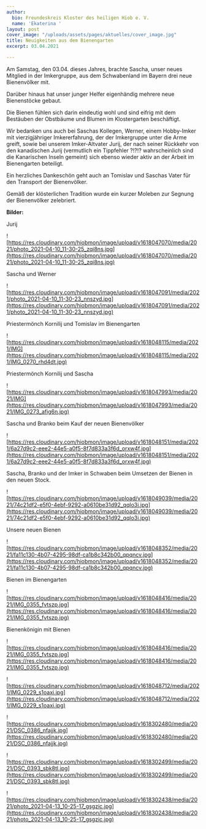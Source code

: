 ```yaml
---
author:
  bio: Freundeskreis Kloster des heiligen Hiob e. V.
  name: 'Ekaterina '
layout: post
cover_image: "/uploads/assets/pages/aktuelles/cover_image.jpg"
title: Neuigkeiten aus dem Bienengarten
excerpt: 03.04.2021

---
```

Am Samstag, den 03.04. dieses Jahres, brachte Sascha, unser neues Mitglied in der Imkergruppe, aus dem Schwabenland im Bayern drei neue Bienenvölker mit.

Darüber hinaus hat unser junger Helfer eigenhändig mehrere neue Bienenstöcke gebaut.

Die Bienen fühlen sich darin eindeutig wohl und sind eifrig mit dem Bestäuben der Obstbäume und Blumen im Klostergarten beschäftigt.

Wir bedanken uns auch bei Saschas Kollegen, Werner, einem Hobby-Imker mit vierzigjähriger Imkererfahrung, der der Imkergruppe unter die Arme greift, sowie bei unserem Imker-Altvater Jurij, der nach seiner Rückkehr von den kanadischen Jurij (vermutlich ein Tippfehler ?!?!? wahrscheinlich sind die Kanarischen Inseln gemeint) sich ebenso wieder aktiv an der Arbeit im Bienengarten beteiligt.

Ein herzliches Dankeschön geht auch an Tomislav und Saschas Vater für den Transport der Bienenvölker.

Gemäß der klösterlichen Tradition wurde ein kurzer Moleben zur Segnung der Bienenvölker zelebriert.

**Bilder:**

Jurij

![https://res.cloudinary.com/hiobmon/image/upload/v1618047070/media/2021/photo_2021-04-10_11-30-25_zqi8ns.jpg](https://res.cloudinary.com/hiobmon/image/upload/v1618047070/media/2021/photo_2021-04-10_11-30-25_zqi8ns.jpg)

Sascha und Werner

![https://res.cloudinary.com/hiobmon/image/upload/v1618047091/media/2021/photo_2021-04-10_11-30-23_nnszyd.jpg](https://res.cloudinary.com/hiobmon/image/upload/v1618047091/media/2021/photo_2021-04-10_11-30-23_nnszyd.jpg)

Priestermönch Kornilij und Tomislav im Bienengarten

![https://res.cloudinary.com/hiobmon/image/upload/v1618048115/media/2021/IMG](https://res.cloudinary.com/hiobmon/image/upload/v1618048115/media/2021/IMG_0270_rhd4dt.jpg)

Priestermönch Kornilij und Sascha

![https://res.cloudinary.com/hiobmon/image/upload/v1618047993/media/2021/IMG](https://res.cloudinary.com/hiobmon/image/upload/v1618047993/media/2021/IMG_0273_afig6n.jpg)

Sascha und Branko beim Kauf der neuen Bienenvölker

![https://res.cloudinary.com/hiobmon/image/upload/v1618048151/media/2021/6a27d9c2-eee2-44e5-a0f5-8f7d833a3f6d_orxw4f.jpg](https://res.cloudinary.com/hiobmon/image/upload/v1618048151/media/2021/6a27d9c2-eee2-44e5-a0f5-8f7d833a3f6d_orxw4f.jpg)

Sascha, Branko und der Imker in Schwaben beim Umsetzen der Bienen in den neuen Stock.

![https://res.cloudinary.com/hiobmon/image/upload/v1618049039/media/2021/74c21df2-e5f0-4ebf-9292-a0610be31d92_qqlo3i.jpg](https://res.cloudinary.com/hiobmon/image/upload/v1618049039/media/2021/74c21df2-e5f0-4ebf-9292-a0610be31d92_qqlo3i.jpg)

Unsere neuen Bienen

![https://res.cloudinary.com/hiobmon/image/upload/v1618048352/media/2021/fa11c130-4b07-4295-98df-ca1b8c342b00_qpqncv.jpg](https://res.cloudinary.com/hiobmon/image/upload/v1618048352/media/2021/fa11c130-4b07-4295-98df-ca1b8c342b00_qpqncv.jpg)

Bienen im Bienengarten

![https://res.cloudinary.com/hiobmon/image/upload/v1618048416/media/2021/IMG_0355_fvtszp.jpg](https://res.cloudinary.com/hiobmon/image/upload/v1618048416/media/2021/IMG_0355_fvtszp.jpg)

Bienenkönigin mit Bienen

![https://res.cloudinary.com/hiobmon/image/upload/v1618048416/media/2021/IMG_0355_fvtszp.jpg](https://res.cloudinary.com/hiobmon/image/upload/v1618048416/media/2021/IMG_0355_fvtszp.jpg)

![https://res.cloudinary.com/hiobmon/image/upload/v1618048712/media/2021/IMG_0229_s1oaxi.jpg](https://res.cloudinary.com/hiobmon/image/upload/v1618048712/media/2021/IMG_0229_s1oaxi.jpg)

![https://res.cloudinary.com/hiobmon/image/upload/v1618302480/media/2021/DSC_0386_nfajjk.jpg](https://res.cloudinary.com/hiobmon/image/upload/v1618302480/media/2021/DSC_0386_nfajjk.jpg)

![https://res.cloudinary.com/hiobmon/image/upload/v1618302499/media/2021/DSC_0393_sbk8tl.jpg](https://res.cloudinary.com/hiobmon/image/upload/v1618302499/media/2021/DSC_0393_sbk8tl.jpg)

![https://res.cloudinary.com/hiobmon/image/upload/v1618302438/media/2021/photo_2021-04-13_10-25-17_gsgzic.jpg](https://res.cloudinary.com/hiobmon/image/upload/v1618302438/media/2021/photo_2021-04-13_10-25-17_gsgzic.jpg)